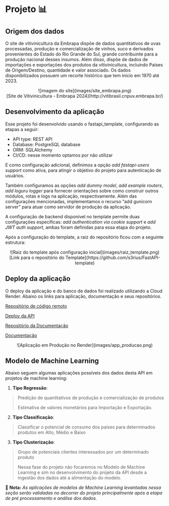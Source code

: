 # **Projeto** :bar_chart:
## **Origem dos dados**
O site de vitivinicultura da Embrapa dispõe de dados quantitativos de uvas processadas, produção e comercialização de vinhos, suco e derivados provenientes do Estado do Rio Grande do Sul, grande contribuinte para a produção nacional desses insumos. Além disso, dispõe de dados de importações e exportações dos produtos da vitivinicultura, incluindo Países de Origem/Destino, quantidade e valor associado. Os dados disponibilizados possuem um recorte histórico que tem início em 1970 até 2023.

<center>![imagem do site](images/site_embrapa.png)</center>

<center>[Site de Vitivinicultura - Embrapa 2024](http://vitibrasil.cnpuv.embrapa.br/)</center>

## **Desenvolvimento da aplicação**
Esse projeto foi desenvolvido usando o fastapi_template, configurando as etapas a seguir:

- API type: REST API
- Database: PostgreSQL database
- ORM: SQLAlchemy
- CI/CD: nesse momento optamos por não utilizar

E como configuração adicional, definimos a opção *add fastapi-users support* como ativa, para atingir o objetivo do projeto para autenticação de usuários.

Também configuramos as opções *add dummy model*, *add example routers*, *add loguru logger* para fornecer orientações sobre como construir outros módulos, rotas e logs na aplicação, respectivamente. Além das configurações mencionadas, implementamos o recurso “add gunicorn server” para atuar como servidor de produção da aplicação.

A configuração de backend disponível no template permite duas configurações específicas: *add authentication via cookie support* e *add JWT auth support*, ambas foram definidas para essa etapa do projeto.

Após a configuração do template, a raiz do repositório ficou com a seguinte estrutura:

<center>![Raiz do template após configuração inicial](images/raiz_template.png)</center>

<center>[Link para o repositório do Template](https://github.com/s3rius/FastAPI-template)</center>

## **Deploy da aplicação**

O deploy da aplicação e do banco de dados foi realizado utilizando a Cloud Render. Abaixo os links para aplicação, documentação e seus repositórios.

[Repositório de código remoto](https://github.com/marcosnataqs/vini_data_api)

[Deploy da API](https://vini-data-api.onrender.com/api/docs)

[Repositório da Documentação](https://github.com/marcosnataqs/vini_data_api_docs)

[Documentação](https://marcosnataqs.github.io/vini_data_api_docs/arquitetura/)

<center>![Aplicação em Produção no Render](images/app_producao.png)</center>

## **Modelo de Machine Learning**
Abaixo seguem algumas aplicações possíveis dos dados desta API em projetos de machine learning:

1. **Tipo Regressão**: 
> Predição de quantitativos de produção e comercialização de produtos
>
> Estimativa de valores monetários para Importação e Exportação.

2. **Tipo Classificação**:
> Classificar o potencial de consumo dos países para determinados produtos em Alto, Médio e Baixo

3. **Tipo Clusterização**:
> Grupo de potenciais clientes interessados por um determinado produto
>
> Nessa fase do projeto não focaremos no Modelo de Machine Learning e sim no desenvolvimento do projeto da API desde a ingestão dos dados até a alimentação do modelo.

:pencil: **Nota:** *As aplicações de modelos de Machine Learning levantadas nessa seção serão validadas no decorrer do projeto principalmente após a etapa de pré processamento e análise dos dados.*